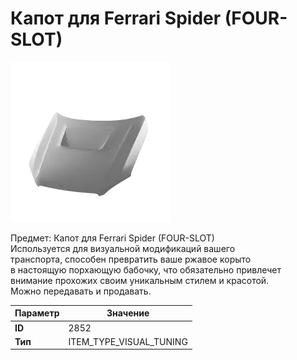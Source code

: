 # Капот для Ferrari Spider (FOUR-SLOT)

![Item Image](../img/2852.webp?raw=true)

Предмет: Капот для Ferrari Spider (FOUR-SLOT)<br>Используется для визуальной модификаций вашего<br>транспорта, способен превратить ваше ржавое корыто<br>в настоящую порхающую бабочку, что обязательно привлечет<br>внимание прохожих своим уникальным стилем и красотой.<br>Можно передавать и продавать.


| Параметр | Значение |
|----------|----------|
| **ID** | 2852 |
| **Тип** | ITEM_TYPE_VISUAL_TUNING |

